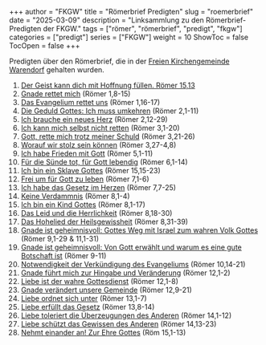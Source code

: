 +++
author = "FKGW"
title = "Römerbrief Predigten"
slug = "roemerbrief"
date = "2025-03-09"
description = "Linksammlung zu den Römerbrief-Predigten der FKGW."
tags = ["römer", "römerbrief", "predigt", "fkgw"]
categories = ["predigt"]
series = ["FKGW"]
weight = 10
ShowToc = false
TocOpen = false
+++


Predigten über den Römerbrief, die in der [Freien Kirchengemeinde Warendorf](https://fkgw.de) gehalten wurden.

1) [Der Geist kann dich mit Hoffnung füllen. Römer 15,13](https://fkgw.de/sermons/der-geist-kann-dich-mit-hoffnung-fuellen/)
2) [Gnade rettet mich](https://fkgw.de/sermons/gnade-rettet-mich-das-evangelium-muss-verkuendigt-werden/) (Römer 1,8-15)
3) [Das Evangelium rettet uns](https://fkgw.de/sermons/das-evangelium-rettet-uns/) (Römer 1,16-17)
4) [Die Geduld Gottes: Ich muss umkehren](https://fkgw.de/sermons/die-geduld-gottes-ich-muss-umkehren/) (Römer 2,1-11)
5) [Ich brauche ein neues Herz](https://fkgw.de/sermons/ich-brauche-ein-neues-herz/) (Römer 2,12-29)
6) [Ich kann mich selbst nicht retten](https://fkgw.de/sermons/ich-kann-mich-nicht-selbst-retten/) (Römer 3,1-20)
7) [Gott, rette mich trotz meiner Schuld](https://fkgw.de/sermons/gott-rette-mich-trotz-meiner-schuld/) (Römer 3,21-26)
8) [Worauf wir stolz sein können](https://fkgw.de/sermons/worauf-wir-stolz-sein-koennen/) (Römer 3,27-4,8)
9) [Ich habe Frieden mit Gott](https://fkgw.de/sermons/ich-habe-frieden-mit-gott/) (Römer 5,1-11)
10) [Für die Sünde tot, für Gott lebendig](https://fkgw.de/sermons/fuer-die-suende-tot-fuer-gott-lebendig/) (Römer 6,1-14)
11) [Ich bin ein Sklave Gottes](https://fkgw.de/sermons/ich-bin-ein-sklave-gottes/) (Römer 15,15-23)
12) [Frei um für Gott zu leben](https://fkgw.de/sermons/frei-um-fuer-gott-zu-leben/) (Römer 7,1-6)
13) [Ich habe das Gesetz im Herzen](https://fkgw.de/sermons/ich-habe-das-gesetz-im-herzen/) (Römer 7,7-25)
14) [Keine Verdammnis](https://fkgw.de/sermons/keine-verdammnis/) (Römer 8,1-4)
15) [Ich bin ein Kind Gottes](https://fkgw.de/sermons/ich-bin-ein-kind-gottes/) (Römer 8,1-17)
16) [Das Leid und die Herrlichkeit](https://fkgw.de/sermons/das-leid-und-die-herrlichkeit/) (Römer 8,18-30)
17) [Das Hohelied der Heilsgewissheit](https://fkgw.de/sermons/das-hohelied-der-heilsgewissheit/) (Römer 8,31-39)
18) [Gnade ist geheimnisvoll: Gottes Weg mit Israel zum wahren Volk Gottes](https://fkgw.de/sermons/gnade-ist-geheimnisvoll-gottes-weg-mit-israel-zum-wahren-volk-gottes/) (Römer 9,1-29 & 11,1-31)
19) [Gnade ist geheimnisvoll: Von Gott erwählt und warum es eine gute Botschaft ist](https://fkgw.de/sermons/gnade-ist-geheimnisvoll-von-gott-erwaehlt-und-warum-es-eine-gute-botschaft-ist/) (Römer 9-11)
20) [Notwendigkeit der Verkündigung des Evangeliums](https://fkgw.de/sermons/notwendigkeit-der-verkuendigung-des-evangeliums/) (Römer 10,14-21)
21) [Gnade führt mich zur Hingabe und Veränderung](https://fkgw.de/sermons/gnade-fuehrt-mich-zur-hingabe-und-veraenderung/) (Römer 12,1-2)
22) [Liebe ist der wahre Gottesdienst](https://fkgw.de/sermons/liebe-ist-der-wahre-gottesdienst/) (Römer 12,1-8)
23) [Gnade verändert unsere Gemeinde](https://fkgw.de/sermons/gnade-veraendert-unsere-gemeine/) (Römer 12,9-21)
24) [Liebe ordnet sich unter](https://fkgw.de/sermons/liebe-ordnet-sich-unter/) (Römer 13,1-7)
25) [Liebe erfüllt das Gesetz](https://fkgw.de/sermons/liebe-erfuellt-das-gesetz/) (Römer 13,8-14)
26) [Liebe toleriert die Überzeugungen des Anderen](https://fkgw.de/sermons/liebe-toleriert-die-ueberzeugungen-des-anderen/) (Römer 14,1-12)
27) [Liebe schützt das Gewissen des Anderen](https://fkgw.de/sermons/liebe-schuetzt-das-gewissen-des-anderen/) (Römer 14,13-23)
28) [Nehmt einander an! Zur Ehre Gottes](https://fkgw.de/sermons/nehmt-einander-an-zur-ehre-gottes/) (Röm 15,1-13)